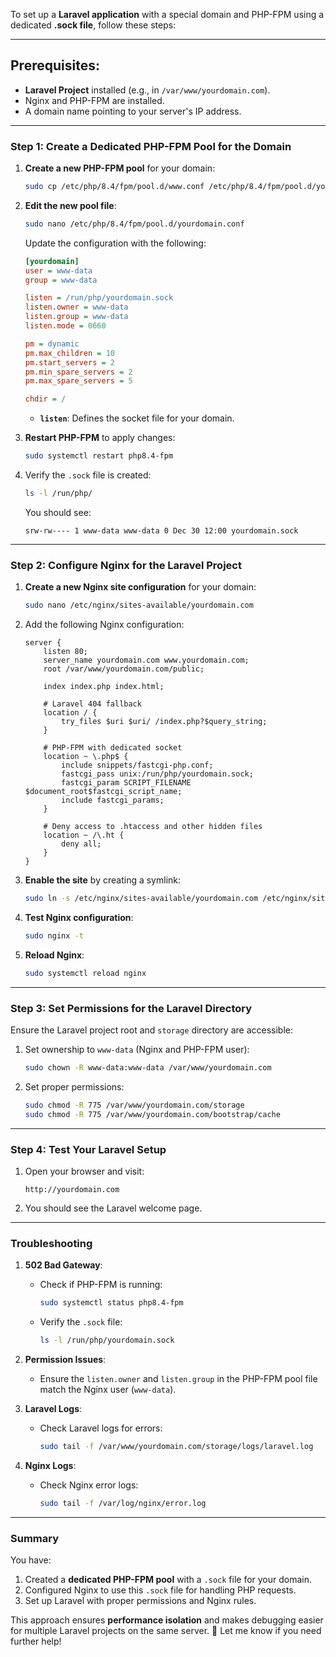 To set up a **Laravel application** with a special domain and PHP-FPM using a dedicated **.sock file**, follow these steps:

---

## Prerequisites:
- **Laravel Project** installed (e.g., in `/var/www/yourdomain.com`).
- Nginx and PHP-FPM are installed.
- A domain name pointing to your server's IP address.

---

### Step 1: Create a Dedicated PHP-FPM Pool for the Domain

1. **Create a new PHP-FPM pool** for your domain:
   ```bash
   sudo cp /etc/php/8.4/fpm/pool.d/www.conf /etc/php/8.4/fpm/pool.d/yourdomain.conf
   ```

2. **Edit the new pool file**:
   ```bash
   sudo nano /etc/php/8.4/fpm/pool.d/yourdomain.conf
   ```

   Update the configuration with the following:

   ```ini
   [yourdomain]
   user = www-data
   group = www-data

   listen = /run/php/yourdomain.sock
   listen.owner = www-data
   listen.group = www-data
   listen.mode = 0660

   pm = dynamic
   pm.max_children = 10
   pm.start_servers = 2
   pm.min_spare_servers = 2
   pm.max_spare_servers = 5

   chdir = /
   ```

   - **`listen`**: Defines the socket file for your domain.

3. **Restart PHP-FPM** to apply changes:
   ```bash
   sudo systemctl restart php8.4-fpm
   ```

4. Verify the `.sock` file is created:
   ```bash
   ls -l /run/php/
   ```

   You should see:
   ```
   srw-rw---- 1 www-data www-data 0 Dec 30 12:00 yourdomain.sock
   ```

---

### Step 2: Configure Nginx for the Laravel Project

1. **Create a new Nginx site configuration** for your domain:
   ```bash
   sudo nano /etc/nginx/sites-available/yourdomain.com
   ```

2. Add the following Nginx configuration:

   ```nginx
   server {
       listen 80;
       server_name yourdomain.com www.yourdomain.com;
       root /var/www/yourdomain.com/public;

       index index.php index.html;

       # Laravel 404 fallback
       location / {
           try_files $uri $uri/ /index.php?$query_string;
       }

       # PHP-FPM with dedicated socket
       location ~ \.php$ {
           include snippets/fastcgi-php.conf;
           fastcgi_pass unix:/run/php/yourdomain.sock;
           fastcgi_param SCRIPT_FILENAME $document_root$fastcgi_script_name;
           include fastcgi_params;
       }

       # Deny access to .htaccess and other hidden files
       location ~ /\.ht {
           deny all;
       }
   }
   ```

3. **Enable the site** by creating a symlink:
   ```bash
   sudo ln -s /etc/nginx/sites-available/yourdomain.com /etc/nginx/sites-enabled/
   ```

4. **Test Nginx configuration**:
   ```bash
   sudo nginx -t
   ```

5. **Reload Nginx**:
   ```bash
   sudo systemctl reload nginx
   ```

---

### Step 3: Set Permissions for the Laravel Directory

Ensure the Laravel project root and `storage` directory are accessible:

1. Set ownership to `www-data` (Nginx and PHP-FPM user):
   ```bash
   sudo chown -R www-data:www-data /var/www/yourdomain.com
   ```

2. Set proper permissions:
   ```bash
   sudo chmod -R 775 /var/www/yourdomain.com/storage
   sudo chmod -R 775 /var/www/yourdomain.com/bootstrap/cache
   ```

---

### Step 4: Test Your Laravel Setup

1. Open your browser and visit:
   ```
   http://yourdomain.com
   ```

2. You should see the Laravel welcome page.

---

### Troubleshooting

1. **502 Bad Gateway**:
   - Check if PHP-FPM is running:
     ```bash
     sudo systemctl status php8.4-fpm
     ```
   - Verify the `.sock` file:
     ```bash
     ls -l /run/php/yourdomain.sock
     ```

2. **Permission Issues**:
   - Ensure the `listen.owner` and `listen.group` in the PHP-FPM pool file match the Nginx user (`www-data`).

3. **Laravel Logs**:
   - Check Laravel logs for errors:
     ```bash
     sudo tail -f /var/www/yourdomain.com/storage/logs/laravel.log
     ```

4. **Nginx Logs**:
   - Check Nginx error logs:
     ```bash
     sudo tail -f /var/log/nginx/error.log
     ```

---

### Summary

You have:
1. Created a **dedicated PHP-FPM pool** with a `.sock` file for your domain.
2. Configured Nginx to use this `.sock` file for handling PHP requests.
3. Set up Laravel with proper permissions and Nginx rules.

This approach ensures **performance isolation** and makes debugging easier for multiple Laravel projects on the same server. 🚀 Let me know if you need further help!